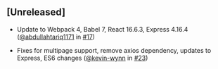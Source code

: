 ## [Unreleased]

- Update to Webpack 4, Babel 7, React 16.6.3, Express 4.16.4 ([@abdullahtariq1171](https://github.com/abdullahtariq1171) in [#17](https://github.com/kevin-wynn/reactjs-express-generator/pull/17))

* Fixes for multipage support, remove axios dependency, updates to Express, ES6 changes ([@kevin-wynn](https://github.com/kevin-wynn) in [#23](https://github.com/kevin-wynn/reactjs-express-generator/pull/23))
